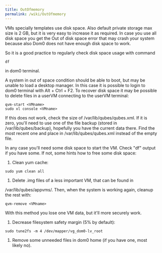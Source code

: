 ```yaml
---
title: OutOfmemory
permalink: /wiki/OutOfmemory
---
```


VMs specially templates use disk space. Also default private storage max size is 2 GB, but it is very easy to increase it as required. In case you use all disk space you get the Out of disk space error that may crash your system because also Dom0 does not have enough disk space to work.

So it is a good practice to regularly check disk space usage with command

``` {.wiki}
df
```

in dom0 terminal.

A system in out of space condition should be able to boot, but may be unable to load a desktop manager. In this case it is possible to login to dom0 terminal with Alt + Ctrl + F2. To recover disk space it may be possible to delete files in a userVM connecting to the userVM terminal:

``` {.wiki}
qvm-start <VMname>
sudo xl console <VMname>
```

If this does not work, check the size of /var/lib/qubes/qubes.xml. If it is zero, you'll need to use one of the file backup (stored in /var/lib/qubes/backup), hopefully you have the current data there. Find the most recent one and place in /var/lib/qubes/qubes.xml instead of the empty file.

In any case you'll need some disk space to start the VM. Check "df" output if you have some. If not, some hints how to free some disk space:

1.  Clean yum cache:

``` {.wiki}
sudo yum clean all
```

1.  Delete .img files of a less important VM, that can be found in

/var/lib/qubes/appvms/. Then, when the system is working again, cleanup the rest with:

``` {.wiki}
qvm-remove <VMname>
```

With this method you lose one VM data, but it'll more securely work.

1.  Decrease filesystem safety margin (5% by default):

``` {.wiki}
sudo tune2fs -m 4 /dev/mapper/vg_dom0-lv_root
```

1.  Remove some unneeded files in dom0 home (if you have one, most likely no).

